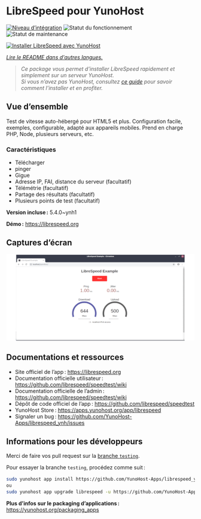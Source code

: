 <!--
Nota bene : ce README est automatiquement généré par <https://github.com/YunoHost/apps/tree/master/tools/readme_generator>
Il NE doit PAS être modifié à la main.
-->

# LibreSpeed pour YunoHost

[![Niveau d’intégration](https://dash.yunohost.org/integration/librespeed.svg)](https://ci-apps.yunohost.org/ci/apps/librespeed/) ![Statut du fonctionnement](https://ci-apps.yunohost.org/ci/badges/librespeed.status.svg) ![Statut de maintenance](https://ci-apps.yunohost.org/ci/badges/librespeed.maintain.svg)

[![Installer LibreSpeed avec YunoHost](https://install-app.yunohost.org/install-with-yunohost.svg)](https://install-app.yunohost.org/?app=librespeed)

*[Lire le README dans d'autres langues.](./ALL_README.md)*

> *Ce package vous permet d’installer LibreSpeed rapidement et simplement sur un serveur YunoHost.*  
> *Si vous n’avez pas YunoHost, consultez [ce guide](https://yunohost.org/install) pour savoir comment l’installer et en profiter.*

## Vue d’ensemble

Test de vitesse auto-hébergé pour HTML5 et plus. Configuration facile, exemples, configurable, adapté aux appareils mobiles. Prend en charge PHP, Node, plusieurs serveurs, etc.

### Caractéristiques

- Télécharger
- pinger
- Gigue
- Adresse IP, FAI, distance du serveur (facultatif)
- Télémétrie (facultatif)
- Partage des résultats (facultatif)
- Plusieurs points de test (facultatif)

**Version incluse :** 5.4.0~ynh1

**Démo :** <https://librespeed.org>

## Captures d’écran

![Capture d’écran de LibreSpeed](./doc/screenshots/screenshot.png)

## Documentations et ressources

- Site officiel de l’app : <https://librespeed.org>
- Documentation officielle utilisateur : <https://github.com/librespeed/speedtest/wiki>
- Documentation officielle de l’admin : <https://github.com/librespeed/speedtest/wiki>
- Dépôt de code officiel de l’app : <https://github.com/librespeed/speedtest>
- YunoHost Store : <https://apps.yunohost.org/app/librespeed>
- Signaler un bug : <https://github.com/YunoHost-Apps/librespeed_ynh/issues>

## Informations pour les développeurs

Merci de faire vos pull request sur la [branche `testing`](https://github.com/YunoHost-Apps/librespeed_ynh/tree/testing).

Pour essayer la branche `testing`, procédez comme suit :

```bash
sudo yunohost app install https://github.com/YunoHost-Apps/librespeed_ynh/tree/testing --debug
ou
sudo yunohost app upgrade librespeed -u https://github.com/YunoHost-Apps/librespeed_ynh/tree/testing --debug
```

**Plus d’infos sur le packaging d’applications :** <https://yunohost.org/packaging_apps>
